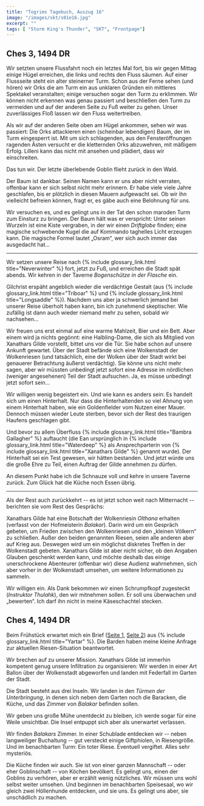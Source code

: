 ```yaml
---
title: "Togrims Tagebuch, Auszug 16"
image: "/images/skt/s01e16.jpg"
excerpt: ""
tags: [ "Storm King's Thunder", "SKT", "Frontpage"]
---
```


## Ches 3, 1494 DR

Wir setzten unsere Flussfahrt noch ein letztes Mal fort, bis wir gegen Mittag einige Hügel
erreichen, die links und rechts den Fluss säumen. Auf einer Flussseite steht ein alter steinerner
Turm. Schon aus der Ferne sehen (und hören) wir Orks die am Turm ein aus unklaren Gründen ein
mittleres Spektakel veranstalten; einige versuchen sogar den Turm zu erklimmen. Wir können nicht
erkennen was genau passiert und beschließen den Turm zu vermeiden und auf der anderen Seite zu Fuß
weiter zu gehen. Unser zuverlässiges Floß lassen wir den Fluss weitertreiben.

Als wir auf der anderen Seite oben am Hügel ankommen, sehen wir was passiert: Die Orks attackieren
einen (scheinbar lebendigen) Baum, der im Turm eingesperrt ist. Mit um sich schlagenden, aus den
Fensteröffnungen ragenden Ästen versucht er die kletternden Orks abzuwehren, mit mäßigem Erfolg.
Lilleni kann das nicht mit ansehen und plädiert, dass wir einschreiten.

Das tun wir. Der letzte überlebende Goblin flieht zurück in den Wald.

Der Baum ist dankbar. Seinen Namen kann er uns aber nicht verraten, offenbar kann er sich selbst
nicht mehr erinnern. Er habe viele viele Jahre geschlafen, bis er plötzlich in diesen Mauern
aufgewacht sei. Ob wir ihn vielleicht befreien können, fragt er, es gäbe auch eine Belohnung für
uns.

Wir versuchen es, und es gelingt uns in der Tat den schon maroden Turm zum Einsturz zu bringen.
Der Baum hält was er verspricht: Unter seinen Wurzeln ist eine Kiste vergraben, in der wir einen
*Driftglobe* finden; eine magische schwebende Kugel die auf Kommando taghelles Licht erzeugen kann.
Die magische Formel lautet „Osram“, wer sich auch immer das ausgedacht hat...

---

Wir setzen unsere Reise nach {% include glossary_link.html title="Neverwinter" %} fort, jetzt zu
Fuß, und erreichen die Stadt spät abends. Wir kehren in der Taverne *Bogenschütze in der Flasche*
ein.

Gilchrist erspäht angeblich wieder die verdächtige Gestalt (aus {% include glossary_link.html
title="Triboar" %} und {% include glossary_link.html title="Longsaddle" %}). Nachdem uns aber
ja schwerlich jemand bei unserer Reise überholt haben kann, bin ich zunehmend skeptischer. Wie
zufällig ist dann auch wieder niemand mehr zu sehen, sobald wir nachsehen...

Wir freuen uns erst einmal auf eine warme Mahlzeit, Bier und ein Bett. Aber einem wird ja nichts
gegönnt: eine Halbling-Dame, die sich als Mitglied von Xanathars Gilde vorstellt, bittet uns
vor die Tür. Sie habe schon auf unsere Ankunft gewartet. Über der Stadt befände sich eine
Wolkenstadt der Wolkenriesen (und tatsächlich, eine der Wolken über der Stadt wirkt bei genauerer
Betrachtung äußerst verdächtig). Sie könne uns nicht mehr sagen, aber wir müssten unbedingt jetzt
sofort eine Adresse im nördlichen (weniger angesehenen) Teil der Stadt aufsuchen. Ja, es müsse
unbedingt jetzt sofort sein...

Wir willigen wenig begeistert ein. Und wie kann es anders sein: Es handelt sich um einen
Hinterhalt. Nur dass die Hinterhaltenden so viel Ahnung von einem Hinterhalt haben, wie ein
Goldenfielder vom Nutzen einer Mauer. Dennoch müssen wieder Leute sterben, bevor sich der Rest des
traurigen Haufens geschlagen gibt.

Und bevor zu allem Überfluss {% include glossary_link.html title="Bambra Gallagher" %} auftaucht
(die Ean ursprünglich in {% include glossary_link.html title="Waterdeep" %} als Ansprechparterin
von {% include glossary_link.html title="Xanathars Gilde" %} genannt wurde). Der Hinterhalt sei ein
Test gewesen, wir hätten bestanden. Und jetzt würde uns die große Ehre zu Teil, einen Auftrag der
Gilde annehmen zu dürfen.

An diesem Punkt habe ich die Schnauze voll und kehre in unsere Taverne zurück. Zum Glück hat die
Küche noch Essen übrig.

---

Als der Rest auch zurückkehrt -- es ist jetzt schon weit nach Mitternacht -- berichten sie
vom Rest des Gesprächs:

Xanathars Gilde hat eine Botschaft der Wolkenriesin *Olthana* erhalten (verfasst von der
Hofmeisterin *Balakar*). Darin wird um ein Gespräch gebeten, um Frieden zwischen den Wolkenriesen
und den „kleinen Völkern“ zu schließen. Außer den beiden genannten Riesen, seien alle anderen
aber auf Krieg aus. Deswegen wird um ein möglichst diskretes Treffen in der Wolkenstadt gebeten.
Xanathars Gilde ist aber nicht sicher, ob den Angaben Glauben geschenkt werden kann, und möchte
deshalb das einige unerschrockene Abenteurer (offenbar wir) diese Audienz wahrnehmen, sich
aber vorher in der Wolkenstadt umsehen, um weitere Informationen zu sammeln.

Wir willigen ein. Als Dank bekommen wir einen Schrumpfkopf zugesteckt (*Instruktor Thulahk*), den
wir mitnehmen sollen. Er soll uns überwachen und „bewerten“. Ich darf ihn nicht in meine
Käseschachtel stecken.

## Ches 4, 1494 DR

Beim Frühstück erwartet mich ein Brief ([Seite 1](/images/skt/togrim_trislee_1_1.png),
[Seite 2](/images/skt/togrim_trislee_1_2.png)) aus {% include glossary_link.html
title="Yartar" %}. Die Barden haben meine kleine Anfrage zur aktuellen Riesen-Situation
beantwortet.

Wir brechen auf zu unserer Mission. Xanathars Gilde ist immerhin kompetent genug unsere
Infiltration zu organisieren: Wir werden in einer Art Ballon über der Wolkenstadt abgeworfen
und landen mit Federfall im Garten der Stadt.

Die Stadt besteht aus drei Inseln. Wir landen in den *Türmen der Unterbringung*, in denen sich
neben dem Garten noch die Baracken, die Küche, und das Zimmer von *Balakar* befinden sollen.

Wir geben uns große Mühe unentdeckt zu bleiben, ich werde sogar für eine Weile unsichtbar.
Die Insel entpuppt sich aber als unerwartet verlassen.

Wir finden *Balakars* Zimmer. In einer Schublade entdecken wir -- neben langweiliger Buchaltung --
gut versteckt einige Giftphiolen, in Riesengröße. Und im benachbarten Turm: Ein toter Riese.
Eventuell vergiftet. Alles sehr mysteriös.

Die Küche finden wir auch. Sie ist von einer ganzen Mannschaft -- oder eher Goblinschaft -- von
Köchen bevölkert. Es gelingt uns, einen der Goblins zu verhören, aber er erzählt wenig nützliches.
Wir müssen uns wohl selbst weiter umsehen. Und beginnen im benachbarten Speisesaal, wo wir gleich
zwei Höllenhunde entdecken, und sie uns. Es gelingt uns aber, sie unschädlich zu machen.
